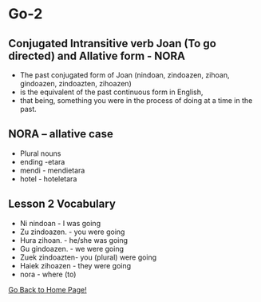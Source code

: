 # Go-2

## Conjugated Intransitive verb Joan (To go directed) and Allative form - NORA

*   The past conjugated form of Joan (nindoan, zindoazen, zihoan, gindoazen, zindoazten, zihoazen)
*   is the equivalent of the past continuous form in English,
*   that being, something you were in the process of doing at a time in the past.

## NORA – allative case

*   Plural nouns
*   ending -etara
*   mendi - mendietara
*   hotel - hoteletara

## Lesson 2 Vocabulary

*   Ni nindoan - I was going
*   Zu zindoazen. - you were going
*   Hura zihoan. - he/she was going
*   Gu gindoazen. - we were going
*   Zuek zindoazten- you (plural) were going
*   Haiek zihoazen - they were going
*   nora - where (to)

[ Go Back to Home Page!](..)